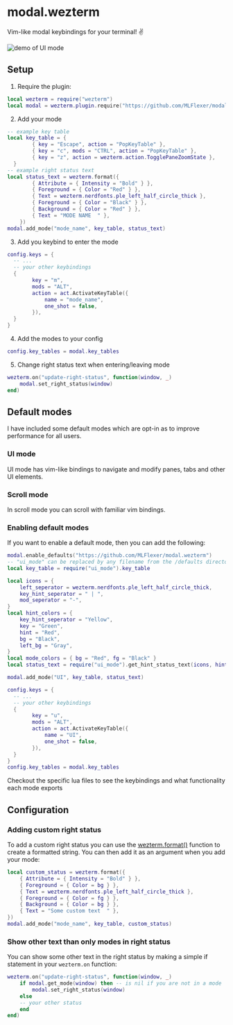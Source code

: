 # modal.wezterm
Vim-like modal keybindings for your terminal! ✌️

![demo of UI mode](https://github.com/MLFlexer/modal.wezterm/assets/75012728/84e5860a-5659-43d9-af51-bb2942b005a6)


## Setup
1. Require the plugin:
```lua
local wezterm = require("wezterm")
local modal = wezterm.plugin.require("https://github.com/MLFlexer/modal.wezterm")
```
2. Add your mode
```lua
-- example key table
local key_table = {
		{ key = "Escape", action = "PopKeyTable" },
		{ key = "c", mods = "CTRL", action = "PopKeyTable" },
		{ key = "z", action = wezterm.action.TogglePaneZoomState },
  }
-- example right status text
local status_text = wezterm.format({
		{ Attribute = { Intensity = "Bold" } },
		{ Foreground = { Color = "Red" } },
		{ Text = wezterm.nerdfonts.ple_left_half_circle_thick },
		{ Foreground = { Color = "Black" } },
		{ Background = { Color = "Red" } },
		{ Text = "MODE NAME  " },
	})
modal.add_mode("mode_name", key_table, status_text)
```
3. Add you keybind to enter the mode
```lua
config.keys = {
  -- ...
  -- your other keybindings
  {
		key = "m",
		mods = "ALT",
		action = act.ActivateKeyTable({
			name = "mode_name",
			one_shot = false,
		}),
  }
}
```
4. Add the modes to your config
```lua
config.key_tables = modal.key_tables
```
5. Change right status text when entering/leaving mode
```lua
wezterm.on("update-right-status", function(window, _)
	modal.set_right_status(window)
end)
```

## Default modes
I have included some default modes which are opt-in as to improve performance for all users.

### UI mode
UI mode has vim-like bindings to navigate and modify panes, tabs and other UI elements.

### Scroll mode
In scroll mode you can scroll with familiar vim bindings.

### Enabling default modes
If you want to enable a default mode, then you can add the following:
```lua
modal.enable_defaults("https://github.com/MLFlexer/modal.wezterm")
-- "ui_mode" can be replaced by any filename from the /defaults directory
local key_table = require("ui_mode").key_table

local icons = {
	left_seperator = wezterm.nerdfonts.ple_left_half_circle_thick,
	key_hint_seperator = " | ",
	mod_seperator = "-",
}
local hint_colors = {
	key_hint_seperator = "Yellow",
	key = "Green",
	hint = "Red",
	bg = "Black",
	left_bg = "Gray",
}
local mode_colors = { bg = "Red", fg = "Black" }
local status_text = require("ui_mode").get_hint_status_text(icons, hint_colors, mode_colors)

modal.add_mode("UI", key_table, status_text)

config.keys = {
  -- ...
  -- your other keybindings
  {
		key = "u",
		mods = "ALT",
		action = act.ActivateKeyTable({
			name = "UI",
			one_shot = false,
		}),
  }
}
config.key_tables = modal.key_tables
```
Checkout the specific lua files to see the keybindings and what functionality each mode exports

## Configuration
### Adding custom right status
To add a custom right status you can use the [wezterm.format()](https://wezfurlong.org/wezterm/config/lua/wezterm/format.html) function to create a formatted string. You can then add it as an argument when you add your mode:
```lua
local custom_status = wezterm.format({
	{ Attribute = { Intensity = "Bold" } },
	{ Foreground = { Color = bg } },
	{ Text = wezterm.nerdfonts.ple_left_half_circle_thick },
	{ Foreground = { Color = fg } },
	{ Background = { Color = bg } },
	{ Text = "Some custom text  " },
})
modal.add_mode("mode_name", key_table, custom_status)
```

### Show other text than only modes in right status
You can show some other text in the right status by making a simple if statement in your `wezterm.on` function:
```lua
wezterm.on("update-right-status", function(window, _)
	if modal.get_mode(window) then -- is nil if you are not in a mode
		modal.set_right_status(window)
	else
    -- your other status
	end
end)
```
